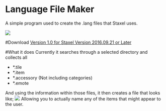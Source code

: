 # Language File Maker

A simple program used to create the .lang files that Staxel uses.

![](https://puu.sh/rzuwQ/812cca07a1.png)

#Download
[Version 1.0 for Staxel Version 2016.09.21 or Later](https://github.com/DeamonHunter/StaxelLanguageFileMaker/releases/tag/v1.0)

#What it does
Currently it searches through a selected directory and collects all
* *.tile
* *.item
* *.accessory (Not including categories)
* *.emote

And using the information within those files, it then creates a file that looks like;
![](https://puu.sh/rzul1/3b8034c08c.png)
Allowing you to actually name any of the items that might appear to the user.
